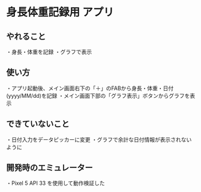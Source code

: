 # 身長体重記録用 アプリ

## やれること
・身長・体重を記録
・グラフで表示

## 使い方
・アプリ起動後、メイン画面右下の「＋」のFABから身長・体重・日付(yyyy/MM/dd)を記録
・メイン画面下部の「グラフ表示」ボタンからグラフを表示

## できていないこと
・日付入力をデータピッカーに変更
・グラフで余計な日付情報が表示されないように

## 開発時のエミュレーター
・Pixel 5 API 33 を使用して動作検証した